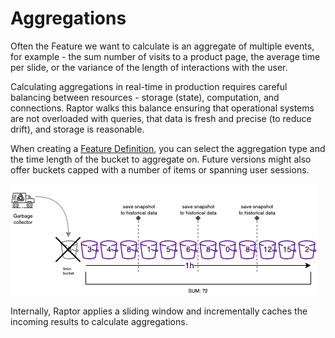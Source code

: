 # Aggregations

Often the Feature we want to calculate is an aggregate of multiple events, for example - the sum number of visits to a product page, the average time per slide, or the variance of the length of interactions with the user.

Calculating aggregations in real-time in production requires careful balancing between resources - storage (state), computation, and connections. Raptor walks this balance ensuring that operational systems are not overloaded with queries, that data is fresh and precise (to reduce drift), and storage is reasonable.

When creating a [Feature Definition](./), you can select the aggregation type and the time length of the bucket to aggregate on. Future versions might also offer buckets capped with a number of items or spanning user sessions. 

![Raptor intenal aggregation algorithm](../../../assets/counters.drawio.png)

Internally, Raptor applies a sliding window and incrementally caches the incoming results to calculate aggregations.






